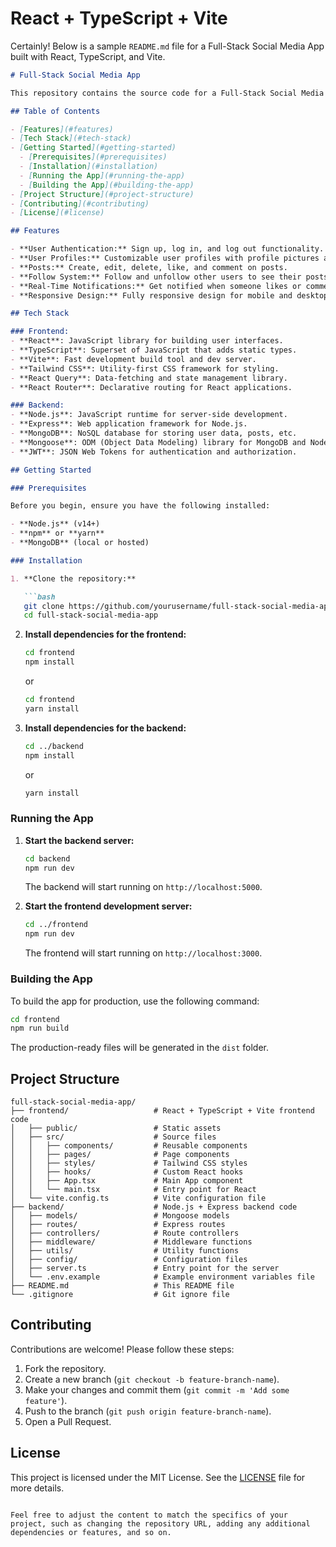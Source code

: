 # React + TypeScript + Vite

Certainly! Below is a sample `README.md` file for a Full-Stack Social Media App built with React, TypeScript, and Vite.

```markdown
# Full-Stack Social Media App

This repository contains the source code for a Full-Stack Social Media Application built using React, TypeScript, and Vite. The app allows users to create an account, post updates, follow other users, like and comment on posts, and more.

## Table of Contents

- [Features](#features)
- [Tech Stack](#tech-stack)
- [Getting Started](#getting-started)
  - [Prerequisites](#prerequisites)
  - [Installation](#installation)
  - [Running the App](#running-the-app)
  - [Building the App](#building-the-app)
- [Project Structure](#project-structure)
- [Contributing](#contributing)
- [License](#license)

## Features

- **User Authentication:** Sign up, log in, and log out functionality.
- **User Profiles:** Customizable user profiles with profile pictures and bios.
- **Posts:** Create, edit, delete, like, and comment on posts.
- **Follow System:** Follow and unfollow other users to see their posts in your feed.
- **Real-Time Notifications:** Get notified when someone likes or comments on your posts.
- **Responsive Design:** Fully responsive design for mobile and desktop devices.

## Tech Stack

### Frontend:
- **React**: JavaScript library for building user interfaces.
- **TypeScript**: Superset of JavaScript that adds static types.
- **Vite**: Fast development build tool and dev server.
- **Tailwind CSS**: Utility-first CSS framework for styling.
- **React Query**: Data-fetching and state management library.
- **React Router**: Declarative routing for React applications.

### Backend:
- **Node.js**: JavaScript runtime for server-side development.
- **Express**: Web application framework for Node.js.
- **MongoDB**: NoSQL database for storing user data, posts, etc.
- **Mongoose**: ODM (Object Data Modeling) library for MongoDB and Node.js.
- **JWT**: JSON Web Tokens for authentication and authorization.

## Getting Started

### Prerequisites

Before you begin, ensure you have the following installed:

- **Node.js** (v14+)
- **npm** or **yarn**
- **MongoDB** (local or hosted)

### Installation

1. **Clone the repository:**

   ```bash
   git clone https://github.com/yourusername/full-stack-social-media-app.git
   cd full-stack-social-media-app
   ```

2. **Install dependencies for the frontend:**

   ```bash
   cd frontend
   npm install
   ```

   or

   ```bash
   cd frontend
   yarn install
   ```

3. **Install dependencies for the backend:**

   ```bash
   cd ../backend
   npm install
   ```

   or

   ```bash
   yarn install
   ```

### Running the App

1. **Start the backend server:**

   ```bash
   cd backend
   npm run dev
   ```

   The backend will start running on `http://localhost:5000`.

2. **Start the frontend development server:**

   ```bash
   cd ../frontend
   npm run dev
   ```

   The frontend will start running on `http://localhost:3000`.

### Building the App

To build the app for production, use the following command:

```bash
cd frontend
npm run build
```

The production-ready files will be generated in the `dist` folder.

## Project Structure

```plaintext
full-stack-social-media-app/
├── frontend/                   # React + TypeScript + Vite frontend code
│   ├── public/                 # Static assets
│   ├── src/                    # Source files
│   │   ├── components/         # Reusable components
│   │   ├── pages/              # Page components
│   │   ├── styles/             # Tailwind CSS styles
│   │   ├── hooks/              # Custom React hooks
│   │   ├── App.tsx             # Main App component
│   │   └── main.tsx            # Entry point for React
│   └── vite.config.ts          # Vite configuration file
├── backend/                    # Node.js + Express backend code
│   ├── models/                 # Mongoose models
│   ├── routes/                 # Express routes
│   ├── controllers/            # Route controllers
│   ├── middleware/             # Middleware functions
│   ├── utils/                  # Utility functions
│   ├── config/                 # Configuration files
│   ├── server.ts               # Entry point for the server
│   └── .env.example            # Example environment variables file
├── README.md                   # This README file
└── .gitignore                  # Git ignore file
```

## Contributing

Contributions are welcome! Please follow these steps:

1. Fork the repository.
2. Create a new branch (`git checkout -b feature-branch-name`).
3. Make your changes and commit them (`git commit -m 'Add some feature'`).
4. Push to the branch (`git push origin feature-branch-name`).
5. Open a Pull Request.

## License

This project is licensed under the MIT License. See the [LICENSE](LICENSE) file for more details.
```

Feel free to adjust the content to match the specifics of your project, such as changing the repository URL, adding any additional dependencies or features, and so on.

